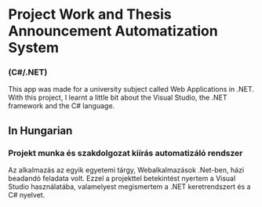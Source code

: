 # Project Work and Thesis Announcement Automatization System
### (C#/.NET)
This app was made for a university subject called Web Applications in .NET. With this project, I learnt a little bit about the Visual Studio, the .NET framework and the C# language.
## In Hungarian
### Projekt munka és szakdolgozat kiírás automatizáló rendszer
Az alkalmazás az egyik egyetemi tárgy, Webalkalmazások .Net-ben, házi beadandó feladata volt. Ezzel a projekttel betekintést nyertem a Visual Studio használatába, valamelyest megismertem a .NET keretrendszert és a C# nyelvet.
